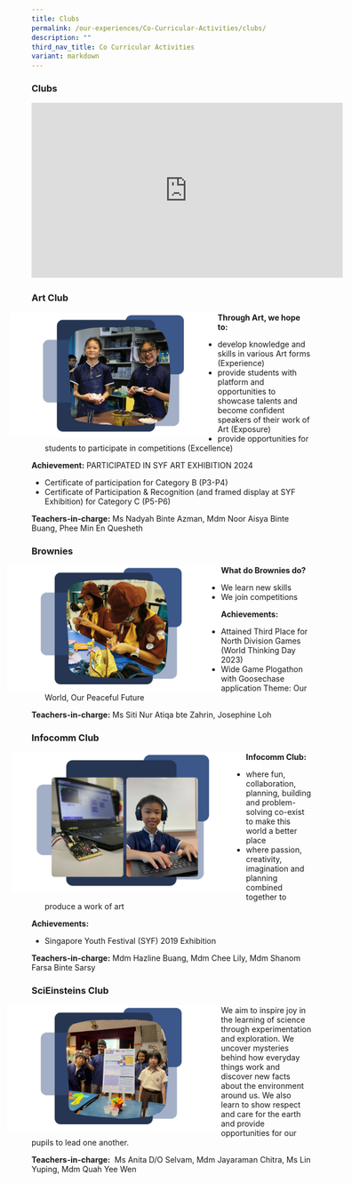 ```yaml
---
title: Clubs
permalink: /our-experiences/Co-Curricular-Activities/clubs/
description: ""
third_nav_title: Co Curricular Activities
variant: markdown
---
```

### Clubs

<iframe width="560" height="315" src="https://www.youtube.com/embed/hMN1SOpXEyI" title="YouTube video player" frameborder="0" allow="accelerometer; autoplay; clipboard-write; encrypted-media; gyroscope; picture-in-picture" allowfullscreen=""></iframe>

### Art Club

<img src="/images/Art.png" style="width:400px;margin-right:-25px;margin-left:-40px" align="left"> 

**Through Art, we hope to:**&nbsp;

*   develop knowledge and skills in various Art forms (Experience)&nbsp; &nbsp;
*   provide students with platform and opportunities to showcase talents and become confident speakers of their work of Art (Exposure)
*   provide opportunities for students to participate in competitions (Excellence)

**Achievement:**    PARTICIPATED IN SYF ART EXHIBITION 2024

*   Certificate of participation for Category B (P3-P4)
*   Certificate of Participation &amp; Recognition (and framed display at SYF Exhibition) for Category C (P5-P6)

**Teachers-in-charge:**
Ms Nadyah Binte Azman, Mdm Noor Aisya Binte Buang, Phee Min En Quesheth

### Brownies

<img src="/images/Brownies.png" style="width:400px;margin-right:-15px;margin-left:-44px" align="left"> 

**What do Brownies do?**  

*   We learn new skills
*   We join competitions

**Achievements:**

* Attained Third Place for North Division Games (World Thinking Day 2023)
* Wide Game Plogathon with Goosechase application Theme: Our World, Our Peaceful Future

**Teachers-in-charge:**
Ms Siti Nur Atiqa bte Zahrin, Josephine Loh

### Infocomm Club

<img src="/images/Infocomm.png" style="width:450px;margin-right:-30px;margin-left:-34px" align="left"> 

**Infocomm Club:**  

*   where fun, collaboration, planning, building and problem-solving co-exist to make this world a better place
*   where passion, creativity, imagination and planning combined together to produce a work of art

**Achievements:**&nbsp;

*   Singapore Youth Festival (SYF) 2019 Exhibition
 

**Teachers-in-charge:**&nbsp;Mdm Hazline Buang, Mdm Chee Lily, Mdm Shanom Farsa Binte Sarsy

### SciEinsteins Club

<img src="/images/Scieinsteins.png" style="width:400px;margin-right:-15px;margin-left:-44px" align="left"> 

We aim to inspire joy in the learning of science through experimentation and exploration.&nbsp;We uncover mysteries behind how everyday things work and discover new facts about the environment around us.&nbsp;We also learn to show respect and care for the earth and provide opportunities for our pupils to lead one another.&nbsp;

**Teachers-in-charge:**&nbsp; Ms Anita D/O Selvam, Mdm Jayaraman Chitra, Ms Lin Yuping, Mdm Quah Yee Wen